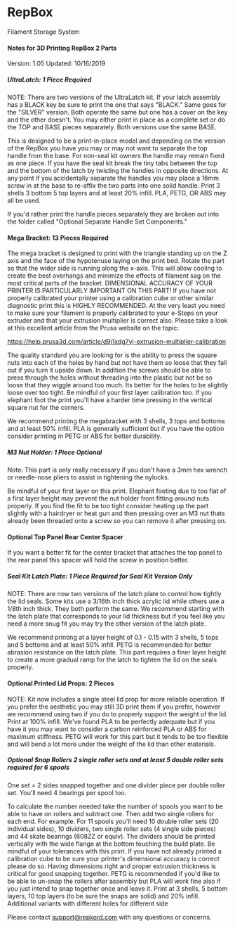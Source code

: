 # RepBox
 Filament Storage System


#### Notes for 3D Printing RepBox 2 Parts
Version: 1.05
Updated: 10/16/2019


##### UltraLatch: 1 Piece Required
NOTE: There are two versions of the UltraLatch kit. If your latch assembly has a BLACK key be sure to print the one that says "BLACK." Same goes for the "SILVER" version. Both operate the same but one has a cover on the key and the other doesn't. You may either print in place as a complete set or do the TOP and BASE pieces separately. Both versions use the same BASE.

This is designed to be a print-in-place model and depending on the version of the RepBox you have you may or may not want to separate the top handle from the base. For non-seal kit owners the handle may remain fixed as one piece. If you have the seal kit break the tiny tabs between the top and the bottom of the latch by twisting the handles in opposite directions. At any point if you accidentally separate the handles you may place a 16mm screw in at the base to re-affix the two parts into one solid handle. Print 3 shells 3 bottom 5 top layers and at least 20% infill. PLA, PETG, OR ABS may all be used.

If you'd rather print the handle pieces separately they are broken out into the folder called "Optional Separate Handle Set Components."


#### Mega Bracket: 13 Pieces Required
The mega bracket is designed to print with the triangle standing up on the Z axis and the face of the hypotenuse laying on the print bed. Rotate the part so that the wider side is running along the x-axis. This will allow cooling to create the best overhangs and minimize the effects of filament sag on the most critical parts of the bracket. DIMENSIONAL ACCURACY OF YOUR PRINTER IS PARTICULARLY IMPORTANT ON THIS PART! If you have not properly calibrated your printer using a calibration cube or other similar diagnostic print this is HIGHLY RECOMMENDED. At the very least you need to make sure your filament is properly calibrated to your e-Steps on your extruder and that your extrusion multiplier is correct also. Please take a look at this excellent article from the Prusa website on the topic: 

https://help.prusa3d.com/article/d9j1xdg7vj-extrusion-multiplier-calibration

The quality standard you are looking for is the ability to press the square nuts into each of the holes by hand but not have them so loose that they fall out if you turn it upside down. In addition the screws should be able to press through the holes without threading into the plastic but not be so loose that they wiggle around too much. Its better for the holes to be slightly loose over too tight. Be mindful of your first layer calibration too. If you elephant foot the print you'll have a harder time pressing in the vertical square nut for the corners.

We recommend printing the megabracket with 3 shells, 3 tops and bottoms and at least 50% infill. PLA is generally sufficient but if you have the option consider printing in PETG or ABS for better durability.

##### M3 Nut Holder: 1 Piece Optional
Note: This part is only really necessary if you don't have a 3mm hex wrench or needle-nose pliers to assist in tightening the nylocks.

Be mindful of your first layer on this print. Elephant footing due to too flat of a first layer height may prevent the nut holder from fitting around nuts properly. If you find the fit to be too tight consider heating up the part slightly with a hairdryer or heat gun and then pressing over an M3 nut thats already been threaded onto a screw so you can remove it after pressing on.


#### Optional Top Panel Rear Center Spacer
If you want a better fit for the center bracket that attaches the top panel to the rear panel this spacer will hold the screw in position better.


##### Seal Kit Latch Plate: 1 Piece Required for Seal Kit Version Only

NOTE: There are now two versions of the latch plate to control how tightly the lid seals. Some kits use a 3/16th inch thick acrylic lid while others use a 1/8th inch thick. They both perform the same. We recommend starting with the latch plate that corresponds to your lid thickness but if you feel like you need a more snug fit you may try the other version of the latch plate.

We recommend printing at a layer height of 0.1 - 0.15  with 3 shells, 5 tops and 5 bottoms and at least 50% infill. PETG is recommended for better abrasion resistance on the latch plate. This part requires a finer layer height to create a more gradual ramp for the latch to tighten the lid on the seals properly.


#### Optional Printed Lid Props: 2 Pieces
NOTE: Kit now includes a single steel lid prop for more reliable operation. If you prefer the aesthetic you may still 3D print them if you prefer, however we recommend using two if you do to properly support the weight of the lid. Print at 100% infill. We've found PLA to be perfectly adequate but if you have it you may want to consider a carbon reinforced PLA or ABS for maximum stiffness. PETG will work for this part but it tends to be too flexible and will bend a lot more under the weight of the lid than other materials.

##### Optional Snap Rollers 2 single roller sets and at least 5 double roller sets required for 6 spools
One set = 2 sides snapped together and one divider piece per double roller set. You'll need 4 bearings per spool too.

To calculate the number needed take the number of spools you want to be able to have on rollers and subtract one. Then add two single rollers for each end. For example. For 11 spools you'll need 10 double roller sets (20 individual sides), 10 dividers, two single roller sets (4 single side pieces) and 44 skate bearings (608ZZ or equiv). The dividers should be printed vertically with the wide flange at the bottom touching the build plate. Be mindful of your tolerances with this print. If you have not already printed a calibration cube to be sure your printer's dimensional accuracy is correct please do so. Having dimensions right and proper extrusion thickness is critical for good snapping together. PETG is recommended if you'd like to be able to un-snap the rollers after assembly but PLA will work fine also if you just intend to snap together once and leave it. Print at 3 shells, 5 bottom layers, 10 top layers (to be sure the snaps are solid) and 20% infill. Additional variants with different holes for different side

Please contact support@repkord.com with any questions or concerns.
